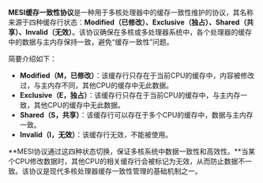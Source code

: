 **MESI缓存一致性协议**是一种用于多核处理器中的缓存一致性维护的协议，其名称来源于四种缓存行状态：**Modified（已修改）、Exclusive（独占）、Shared（共享）、Invalid（无效）**。该协议确保在多核或多处理器系统中，各个处理器的缓存中的数据与主内存保持一致，避免“缓存一致性”问题。

简要介绍如下：

- **Modified（M，已修改）**：该缓存行只存在于当前CPU的缓存中，内容被修改过，与主内存不同，其他CPU的缓存中无此数据。
- **Exclusive（E，独占）**：该缓存行只存在于当前CPU的缓存中，与主内存一致，其他CPU的缓存中无此数据。
- **Shared（S，共享）**：该缓存行可以存在于多个CPU的缓存中，数据与主内存一致。
- **Invalid（I，无效）**：该缓存行无效，不能被使用。

**MESI协议通过这四种状态切换，保证多核系统中数据一致性和高效性。**当某个CPU修改数据时，其他CPU的相关缓存行会被标记为无效，从而防止数据不一致。该协议是现代多核处理器缓存一致性管理的基础机制之一。
